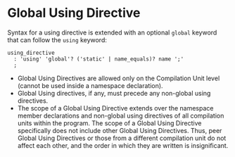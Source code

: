 # Global Using Directive

Syntax for a using directive is extended with an optional `global` keyword that can follow the `using` keyword:
```antlr
using_directive
  : 'using' 'global'? ('static' | name_equals)? name ';'
  ;
```

- Global Using Directives are allowed only on the Compilation Unit level (cannot be used inside a namespace declaration).
- Global Using directives, if any, must precede any non-global using directives. 
- The scope of a Global Using Directive extends over the namespace member declarations and non-global using directives of all compilation units within the program.
The scope of a Global Using Directive specifically does not include other Global Using Directives. Thus, peer Global Using Directives or those from a different
compilation unit do not affect each other, and the order in which they are written is insignificant.
